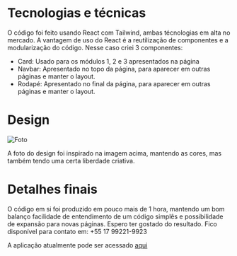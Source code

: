 # Tecnologias e técnicas

O código foi feito usando React com Tailwind, ambas técnologias em alta no mercado.
A vantagem de uso do React é a reutilização de componentes e a modularização do código. Nesse caso criei 3 componentes:
- Card: Usado para os módulos 1, 2 e 3 apresentados na página
- Navbar: Apresentado no topo da página, para aparecer em outras páginas e manter o layout.
- Rodapé: Apresentado no final da página, para aparecer em outras páginas e manter o layout.

# Design

![Foto](https://d2tfco5ldvlr4r.cloudfront.net/profile/210x210/1744234781313-lumen-gestaopublica.png)

A foto do design foi inspirado na imagem acima, mantendo as cores, mas também tendo uma certa liberdade criativa.

# Detalhes finais

O código em si foi produzido em pouco mais de 1 hora, mantendo um bom balanço facilidade de entendimento de um código simplês e possibilidade de expansão para novas páginas. Espero ter gostado do resultado. Fico disponível para contato em: +55 17 99221-9923

A aplicação atualmente pode ser acessado [aqui](https://rodizio.codesotech.com.br/)